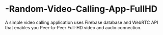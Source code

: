 # -Random-Video-Calling-App-FullHD
A simple video calling application uses Firebase database and WebRTC API that enables you Peer-to-Peer Full-HD video and audio connection.
